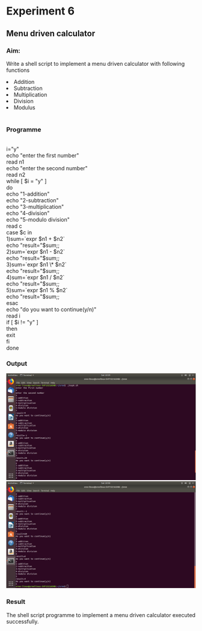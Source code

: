 # <Text align="center">Experiment 6 </Text>
## <centre>Menu driven calculator</centre>
### Aim:
Write a shell script to implement a menu driven calculator with following functions
<li>Addition</li>
<li>Subtraction</li>
<li>Multiplication</li>
<li>Division</li>
<li>Modulus</li>
<br>

### Programme
<br>
i="y"<br>
echo "enter the first number"<br>
read n1<br>
echo "enter the second number"<br>
read n2<br>
while [ $i = "y" ]<br>
	do<br>
	echo "1-addition"<br>
	echo "2-subtraction"<br>
	echo "3-multiplication"<br>
	echo "4-division"<br>
	echo "5-modulo division"<br>
	read c<br>
	case $c in<br>
1)sum=`expr $n1 + $n2`<br>
	echo "result="$sum;;<br>
2)sum=`expr $n1 - $n2`<br>
	echo "result="$sum;;<br>
3)sum=`expr $n1 \* $n2`<br>
	echo "result="$sum;;<br>
4)sum=`expr $n1 / $n2`<br>
	echo "result="$sum;;<br>
5)sum=`expr $n1 % $n2`<br>
	echo "result="$sum;;<br>
esac<br>
	echo "do you want to continue(y/n)"<br>
read i<br>
if [ $i != "y" ]<br>
	then<br>
	exit<br>
fi<br>
done<br>

### Output
![](https://raw.githubusercontent.com/sreejiths1979/foss/master/exp6_1.png)<br>
![](https://raw.githubusercontent.com/sreejiths1979/foss/master/exp6_2.png)<br>

### Result
The shell script programme to implement a menu driven calculator executed successfully.
